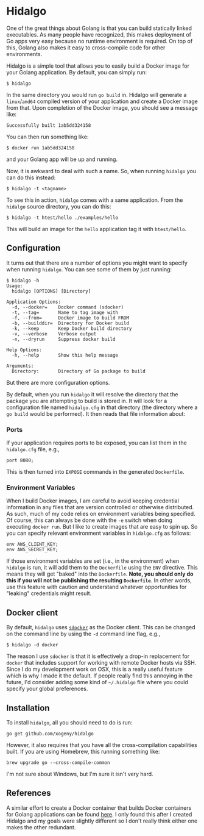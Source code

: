 # Hidalgo

One of the great things about Golang is that you can build statically
linked executables.  As many people have recognized, this makes
deployment of Go apps very easy because no runtime environment is
required.  On top of this, Golang also makes it easy to cross-compile
code for other environments.

Hidalgo is a simple tool that allows you to easily build a Docker
image for your Golang application.  By default, you can simply run:

```
$ hidalgo
```

In the same directory you would run `go build` in.  Hidalgo will
generate a `linux`/`amd64` compiled version of your application and
create a Docker image from that.  Upon completion of the Docker image,
you should see a message like:

```
Successfully built 1ab5dd324158
```

You can then run something like:

```
$ docker run 1ab5dd324158
```

and your Golang app will be up and running.

Now, it is awkward to deal with such a name.  So, when running
`hidalgo` you can do this instead:

```
$ hidalgo -t <tagname>
```

To see this in action, `hidalgo` comes with a same application.  From
the `hidalgo` source directory, you can do this:

```
$ hidalgo -t htest/hello ./examples/hello
```

This will build an image for the `hello` application tag it with `htest/hello`.

## Configuration

It turns out that there are a number of options you might want to
specify when running `hidalgo`.  You can see some of them by just
running:

```
$ hidalgo -h
Usage:
  hidalgo [OPTIONS] [Directory]

Application Options:
  -d, --docker=    Docker command (sdocker)
  -t, --tag=       Name to tag image with
  -f, --from=      Docker image to build FROM
  -b, --builddir=  Directory for Docker build
  -k, --keep       Keep Docker build directory
  -v, --verbose    Verbose output
  -n, --dryrun     Suppress docker build

Help Options:
  -h, --help       Show this help message

Arguments:
  Directory:       Directory of Go package to build
```

But there are more configuration options.

By default, when you run `hidalgo` it will resolve the directory that
the package you are attempting to build is stored in.  It will look
for a configuration file named `hidalgo.cfg` in that directory (the
directory where a `go build` would be performed).  It then reads that
file information about:

### Ports

If your application requires ports to be exposed, you can list them in
the `hidalgo.cfg` file, e.g.,

```
port 8080;
```

This is then turned into `EXPOSE` commands in the generated `Dockerfile`.

### Environment Variables

When I build Docker images, I am careful to avoid keeping credential
information in any files that are version controlled or otherwise
distributed.  As such, much of my code relies on environment variables
being specified.  Of course, this can always be done with the `-e`
switch when doing executing `docker run`.  But I like to create images
that are easy to spin up.  So you can specify relevant environment
variables in `hidalgo.cfg` as follows:

```
env AWS_CLIENT_KEY;
env AWS_SECRET_KEY;
```

If those environment variables are set (i.e., in the environment) when
`hidalgo` is run, it will add them to the `Dockerfile` using the `ENV`
directive.  This means they will get "baked" into the `Dockerfile`.
**Note, you should only do this if you will not be publishing the
resulting `Dockerfile`**.  In other words, use this feature with
caution and understand whatever opportunities for "leaking"
credentials might result.

## Docker client

By default, `hidalgo` uses
[`sdocker`](http://github.com/xogeny/sdocker) as the Docker client.
This can be changed on the command line by using the `-d` command line
flag, e.g.,

```
$ hidalgo -d docker
```

The reason I use `sdocker` is that it is effectively a drop-in
replacement for `docker` that includes support for working with remote
Docker hosts via SSH.  Since I do my development work on OSX, this is
a really useful feature which is why I made it the default.  If people
really find this annoying in the future, I'd consider adding some kind
of `~/.hidalgo` file where you could specify your global preferences.

## Installation

To install `hidalgo`, all you should need to do is run:

```
go get github.com/xogeny/hidalgo
```

However, it also requires that you have all the cross-compilation
capabilities built.  If you are using Homebrew, this running something like:

```
brew upgrade go --cross-compile-common
```

I'm not sure about Windows, but I'm sure it isn't very hard.

## References

A similar effort to create a Docker container that builds Docker
containers for Golang applications can be found
[here](https://registry.hub.docker.com/u/centurylink/golang-builder/).
I only found this after I created Hidalgo and my goals were slightly
different so I don't really think either one makes the other
redundant.
